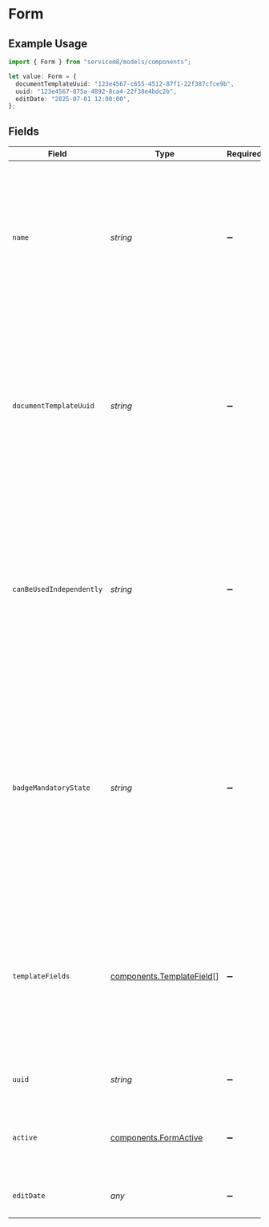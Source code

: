 # Form

## Example Usage

```typescript
import { Form } from "servicem8/models/components";

let value: Form = {
  documentTemplateUuid: "123e4567-c655-4512-87f1-22f387cfce9b",
  uuid: "123e4567-875a-4892-8ca4-22f38e4bdc2b",
  editDate: "2025-07-01 12:00:00",
};
```

## Fields

| Field                                                                                                                                                                                                                                              | Type                                                                                                                                                                                                                                               | Required                                                                                                                                                                                                                                           | Description                                                                                                                                                                                                                                        | Example                                                                                                                                                                                                                                            |
| -------------------------------------------------------------------------------------------------------------------------------------------------------------------------------------------------------------------------------------------------- | -------------------------------------------------------------------------------------------------------------------------------------------------------------------------------------------------------------------------------------------------- | -------------------------------------------------------------------------------------------------------------------------------------------------------------------------------------------------------------------------------------------------- | -------------------------------------------------------------------------------------------------------------------------------------------------------------------------------------------------------------------------------------------------- | -------------------------------------------------------------------------------------------------------------------------------------------------------------------------------------------------------------------------------------------------- |
| `name`                                                                                                                                                                                                                                             | *string*                                                                                                                                                                                                                                           | :heavy_minus_sign:                                                                                                                                                                                                                                 | The name of the form. Used to identify the form in the system and displayed to users in the form selector. Must be unique within an account. Maximum length is 255 characters.                                                                     |                                                                                                                                                                                                                                                    |
| `documentTemplateUuid`                                                                                                                                                                                                                             | *string*                                                                                                                                                                                                                                           | :heavy_minus_sign:                                                                                                                                                                                                                                 | UUID of the document template associated with this form. The template defines the layout and appearance of the form when it's generated as a document. References a document template object in the system.                                        | 123e4567-c655-4512-87f1-22f387cfce9b                                                                                                                                                                                                               |
| `canBeUsedIndependently`                                                                                                                                                                                                                           | *string*                                                                                                                                                                                                                                           | :heavy_minus_sign:                                                                                                                                                                                                                                 | Boolean flag indicating whether this form can be used independently of a job. When set to true (1), the form can be filled out as a standalone form. When false (0), the form must be associated with a job to be completed.                       |                                                                                                                                                                                                                                                    |
| `badgeMandatoryState`                                                                                                                                                                                                                              | *string*                                                                                                                                                                                                                                           | :heavy_minus_sign:                                                                                                                                                                                                                                 | Controls when badge completion is mandatory for this form. Valid values are: 0 (not mandatory), 1 (mandatory on check-in), 2 (mandatory on check-out). This determines at which stage in the job lifecycle a staff member must complete this form. |                                                                                                                                                                                                                                                    |
| `templateFields`                                                                                                                                                                                                                                   | [components.TemplateField](../../models/components/templatefield.md)[]                                                                                                                                                                             | :heavy_minus_sign:                                                                                                                                                                                                                                 | JSON array of template fields that are used when generating form documents. Each field contains a name, fieldType, value, and sortOrder. Maximum of 10 fields allowed.                                                                             |                                                                                                                                                                                                                                                    |
| `uuid`                                                                                                                                                                                                                                             | *string*                                                                                                                                                                                                                                           | :heavy_minus_sign:                                                                                                                                                                                                                                 | Unique identifier for this record                                                                                                                                                                                                                  | 123e4567-875a-4892-8ca4-22f38e4bdc2b                                                                                                                                                                                                               |
| `active`                                                                                                                                                                                                                                           | [components.FormActive](../../models/components/formactive.md)                                                                                                                                                                                     | :heavy_minus_sign:                                                                                                                                                                                                                                 | Record active/deleted flag.  Valid values are [0,1].  Valid values are [0,1]                                                                                                                                                                       |                                                                                                                                                                                                                                                    |
| `editDate`                                                                                                                                                                                                                                         | *any*                                                                                                                                                                                                                                              | :heavy_minus_sign:                                                                                                                                                                                                                                 | Timestamp at which record was last modified                                                                                                                                                                                                        | 2025-07-01 12:00:00                                                                                                                                                                                                                                |